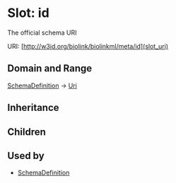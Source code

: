 # Slot: id


The official schema URI

URI: [http://w3id.org/biolink/biolinkml/meta/id](slot_uri)
## Domain and Range

[SchemaDefinition](SchemaDefinition.md) -> [Uri](Uri.md)
## Inheritance

## Children

## Used by

 * [SchemaDefinition](SchemaDefinition.md)

